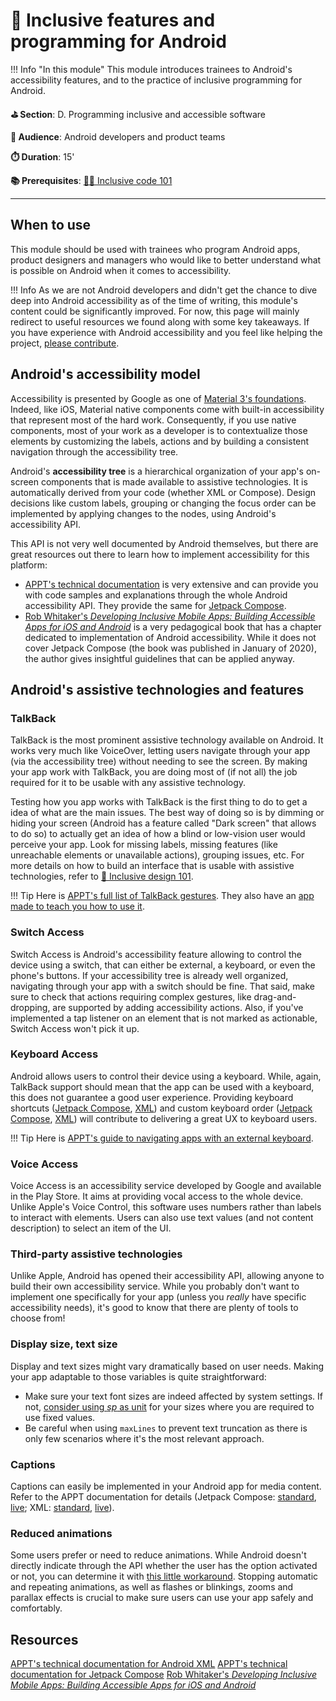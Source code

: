 # 🤖 Inclusive features and programming for Android

!!! Info "In this module"
    This module introduces trainees to Android's accessibility features, and to the practice of inclusive programming for Android.

**⛳️ Section**: D. Programming inclusive and accessible software

**👥 Audience**: Android developers and product teams

**⏱️ Duration**: 15'

**📚 Prerequisites**: [👩‍💻 Inclusive code 101](D-ICO.md)

---

## When to use

This module should be used with trainees who program Android apps, product designers and managers who would like to better understand what is possible on Android when it comes to accessibility.

!!! Info
    As we are not Android developers and didn't get the chance to dive deep into Android accessibility as of the time of writing, this module's content could be significantly improved. For now, this page will mainly redirect to useful resources we found along with some key takeaways. If you have experience with Android accessibility and you feel like helping the project, [please contribute](https://github.com/alterity-git/building-inclusive-open-source-software).

## Android's accessibility model

Accessibility is presented by Google as one of [Material 3's foundations](https://m3.material.io/foundations/overview/principles). Indeed, like iOS, Material native components come with built-in accessibility that represent most of the hard work. Consequently, if you use native components, most of your work as a developer is to contextualize those elements by customizing the labels, actions and by building a consistent navigation through the accessibility tree.

Android's **accessibility tree** is a hierarchical organization of your app's on-screen components that is made available to assistive technologies. It is automatically derived from your code (whether XML or Compose). Design decisions like custom labels, grouping or changing the focus order can be implemented by applying changes to the nodes, using Android's accessibility API.

This API is not very well documented by Android themselves, but there are great resources out there to learn how to implement accessibility for this platform:

- [APPT's technical documentation](https://appt.org/en/docs/android/samples) is very extensive and can provide you with code samples and explanations through the whole Android accessibility API. They provide the same for [Jetpack Compose](https://appt.org/en/docs/jetpack-compose/samples).
- [Rob Whitaker's *Developing Inclusive Mobile Apps: Building Accessible Apps for iOS and Android*](https://www.researchgate.net/publication/340927171_Developing_Inclusive_Mobile_Apps_Building_Accessible_Apps_for_iOS_and_Android) is a very pedagogical book that has a chapter dedicated to implementation of Android accessibility. While it does not cover Jetpack Compose (the book was published in January of 2020), the author gives insightful guidelines that can be applied anyway.

## Android's assistive technologies and features

### TalkBack

TalkBack is the most prominent assistive technology available on Android. It works very much like VoiceOver, letting users navigate through your app (via the accessibility tree) without needing to see the screen. By making your app work with TalkBack, you are doing most of (if not all) the job required for it to be usable with any assistive technology.

Testing how you app works with TalkBack is the first thing to do to get a idea of what are the main issues. The best way of doing so is by dimming or hiding your screen (Android has a feature called "Dark screen" that allows to do so) to actually get an idea of how a blind or low-vision user would perceive your app. Look for missing labels, missing features (like unreachable elements or unavailable actions), grouping issues, etc. For more details on how to build an interface that is usable with assistive technologies, refer to [🎨 Inclusive design 101](C-IDE.md).

!!! Tip
    Here is [APPT's full list of TalkBack gestures](https://appt.org/en/docs/android/features/talkback). They also have an [app made to teach you how to use it](https://screenreader.app/).


### Switch Access

Switch Access is Android's accessibility feature allowing to control the device using a switch, that can either be external, a keyboard, or even the phone's buttons. If your accessibility tree is already well organized, navigating through your app with a switch should be fine. That said, make sure to check that actions requiring complex gestures, like drag-and-dropping, are supported by adding accessibility actions. Also, if you've implemented a tap listener on an element that is not marked as actionable, Switch Access won't pick it up.

### Keyboard Access

Android allows users to control their device using a keyboard. While, again, TalkBack support should mean that the app can be used with a keyboard, this does not guarantee a good user experience. Providing keyboard shortcuts ([Jetpack Compose](https://appt.org/en/docs/jetpack-compose/samples/keyboard-shortcuts), [XML](https://appt.org/en/docs/android/samples/keyboard-shortcuts)) and custom keyboard order ([Jetpack Compose](https://appt.org/en/docs/jetpack-compose/samples/keyboard-order), [XML](https://appt.org/en/docs/android/samples/keyboard-order)) will contribute to delivering a great UX to keyboard users.

!!! Tip
    Here is [APPT's guide to navigating apps with an external keyboard](https://appt.org/en/docs/android/features/keyboard-access#overview).

### Voice Access

Voice Access is an accessibility service developed by Google and available in the Play Store. It aims at providing vocal access to the whole device. Unlike Apple's Voice Control, this software uses numbers rather than labels to interact with elements. Users can also use text values (and not content description) to select an item of the UI.

### Third-party assistive technologies

Unlike Apple, Android has opened their accessibility API, allowing anyone to build their own accessibility service. While you probably don't want to implement one specifically for your app (unless you *really* have specific accessibility needs), it's good to know that there are plenty of tools to choose from!

### Display size, text size

Display and text sizes might vary dramatically based on user needs. Making your app adaptable to those variables is quite straightforward:

- Make sure your text font sizes are indeed affected by system settings. If not, [consider using *sp* as unit](https://developer.android.com/training/multiscreen/screendensities) for your sizes where you are required to use fixed values.
- Be careful when using ```maxLines``` to prevent text truncation as there is only few scenarios where it's the most relevant approach.

### Captions

Captions can easily be implemented in your Android app for media content. Refer to the APPT documentation for details (Jetpack Compose: [standard](https://appt.org/en/docs/jetpack-compose/samples/captions), [live](https://appt.org/en/docs/jetpack-compose/samples/live-captions); XML: [standard](https://appt.org/en/docs/android/samples/captions), [live](https://appt.org/en/docs/android/samples/live-captions)).

### Reduced animations

Some users prefer or need to reduce animations. While Android doesn't directly indicate through the API whether the user has the option activated or not, you can determine it with [this little workaround](https://appt.org/en/docs/android/samples/reduced-animations). Stopping automatic and repeating animations, as well as flashes or blinkings, zooms and parallax effects is crucial to make sure users can use your app safely and comfortably.

## Resources

[APPT's technical documentation for Android XML](https://appt.org/en/docs/android/samples)
[APPT's technical documentation for Jetpack Compose](https://appt.org/en/docs/jetpack-compose)
[Rob Whitaker's *Developing Inclusive Mobile Apps: Building Accessible Apps for iOS and Android*](https://www.researchgate.net/publication/340927171_Developing_Inclusive_Mobile_Apps_Building_Accessible_Apps_for_iOS_and_Android)